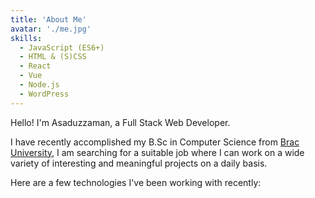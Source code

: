 ```yaml
---
title: 'About Me'
avatar: './me.jpg'
skills:
  - JavaScript (ES6+)
  - HTML & (S)CSS
  - React
  - Vue
  - Node.js
  - WordPress
---
```


Hello! I'm Asaduzzaman, a Full Stack Web Developer.

I have recently accomplished my B.Sc in Computer Science from [Brac University](https://www.bracu.ac.bd/), I am searching for a suitable job  where I can work on a wide variety of interesting and meaningful projects on a daily basis.

Here are a few technologies I've been working with recently:
